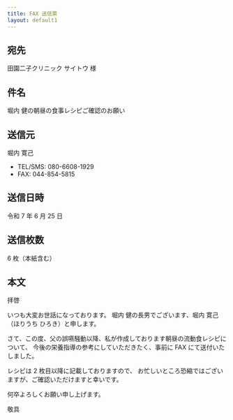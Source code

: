```yaml
---
title: FAX 送信票
layout: default1
---
```

## 宛先
田園二子クリニック  サイトウ  様

## 件名
堀内  健の朝昼の食事レシピご確認のお願い

## 送信元
堀内  寛己
- TEL/SMS: 080-6608-1929
- FAX: 044-854-5815

## 送信日時
令和 7 年 6 月 25 日

## 送信枚数
6 枚（本紙含む）

## 本文
拝啓

いつも大変お世話になっております。
堀内  健の長男でございます、堀内  寛己（ほりうち  ひろき）と申します。

さて、この度、父の誤嚥騒動以降、私が作成しております朝昼の流動食レシピについて、
今後の栄養指導の参考にしていただきたく、事前に FAX にて送付いたしました。

レシピは 2 枚目以降に記載しておりますので、
お忙しいところ恐縮ではございますが、ご確認いただけますと幸いです。

何卒よろしくお願い申し上げます。

敬具
